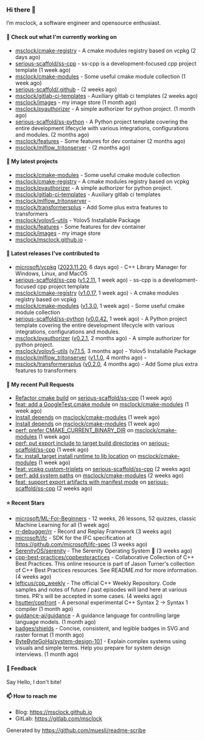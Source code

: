 ### Hi there 👋

I’m msclock, a software engineer and opensource enthusiast.

#### 👷 Check out what I'm currently working on

- [msclock/cmake-registry](https://github.com/msclock/cmake-registry) - A cmake modules registry based on vcpkg (2 days ago)
- [serious-scaffold/ss-cpp](https://github.com/serious-scaffold/ss-cpp) - ss-cpp is a development-focused cpp project template (1 week ago)
- [msclock/cmake-modules](https://github.com/msclock/cmake-modules) - Some useful cmake module collection (1 week ago)
- [serious-scaffold/.github](https://github.com/serious-scaffold/.github) -  (2 weeks ago)
- [msclock/gitlab-ci-templates](https://github.com/msclock/gitlab-ci-templates) - Auxiliary gitlab ci templates (2 weeks ago)
- [msclock/images](https://github.com/msclock/images) - my image store (1 month ago)
- [msclock/pyauthorizer](https://github.com/msclock/pyauthorizer) - A simple authorizer for python project. (1 month ago)
- [serious-scaffold/ss-python](https://github.com/serious-scaffold/ss-python) - A Python project template covering the entire development lifecycle with various integrations, configurations and modules. (2 months ago)
- [msclock/features](https://github.com/msclock/features) - Some features for dev container (2 months ago)
- [msclock/mlflow_tritonserver](https://github.com/msclock/mlflow_tritonserver) -  (2 months ago)

#### 🌱 My latest projects

- [msclock/cmake-modules](https://github.com/msclock/cmake-modules) - Some useful cmake module collection
- [msclock/cmake-registry](https://github.com/msclock/cmake-registry) - A cmake modules registry based on vcpkg
- [msclock/pyauthorizer](https://github.com/msclock/pyauthorizer) - A simple authorizer for python project.
- [msclock/gitlab-ci-templates](https://github.com/msclock/gitlab-ci-templates) - Auxiliary gitlab ci templates
- [msclock/mlflow_tritonserver](https://github.com/msclock/mlflow_tritonserver) - 
- [msclock/transformersplus](https://github.com/msclock/transformersplus) - Add Some plus extra features to transformers
- [msclock/yolov5-utils](https://github.com/msclock/yolov5-utils) - Yolov5 Installable Package
- [msclock/features](https://github.com/msclock/features) - Some features for dev container
- [msclock/images](https://github.com/msclock/images) - my image store
- [msclock/msclock.github.io](https://github.com/msclock/msclock.github.io) - 

#### 🔭 Latest releases I've contributed to

- [microsoft/vcpkg](https://github.com/microsoft/vcpkg) ([2023.11.20](https://github.com/microsoft/vcpkg/releases/tag/2023.11.20), 6 days ago) - C&#43;&#43; Library Manager for Windows, Linux, and MacOS
- [serious-scaffold/ss-cpp](https://github.com/serious-scaffold/ss-cpp) ([v1.2.11](https://github.com/serious-scaffold/ss-cpp/releases/tag/v1.2.11), 1 week ago) - ss-cpp is a development-focused cpp project template
- [msclock/cmake-registry](https://github.com/msclock/cmake-registry) ([v1.0.17](https://github.com/msclock/cmake-registry/releases/tag/v1.0.17), 1 week ago) - A cmake modules registry based on vcpkg
- [msclock/cmake-modules](https://github.com/msclock/cmake-modules) ([v1.3.0](https://github.com/msclock/cmake-modules/releases/tag/v1.3.0), 1 week ago) - Some useful cmake module collection
- [serious-scaffold/ss-python](https://github.com/serious-scaffold/ss-python) ([v0.0.42](https://github.com/serious-scaffold/ss-python/releases/tag/v0.0.42), 1 week ago) - A Python project template covering the entire development lifecycle with various integrations, configurations and modules.
- [msclock/pyauthorizer](https://github.com/msclock/pyauthorizer) ([v0.2.1](https://github.com/msclock/pyauthorizer/releases/tag/v0.2.1), 2 months ago) - A simple authorizer for python project.
- [msclock/yolov5-utils](https://github.com/msclock/yolov5-utils) ([v7.1.5](https://github.com/msclock/yolov5-utils/releases/tag/v7.1.5), 3 months ago) - Yolov5 Installable Package
- [msclock/mlflow_tritonserver](https://github.com/msclock/mlflow_tritonserver) ([v1.1.0](https://github.com/msclock/mlflow_tritonserver/releases/tag/v1.1.0), 4 months ago) - 
- [msclock/transformersplus](https://github.com/msclock/transformersplus) ([v0.2.0](https://github.com/msclock/transformersplus/releases/tag/v0.2.0), 4 months ago) - Add Some plus extra features to transformers

#### 🔨 My recent Pull Requests

- [Refactor cmake build](https://github.com/serious-scaffold/ss-cpp/pull/53) on [serious-scaffold/ss-cpp](https://github.com/serious-scaffold/ss-cpp) (1 week ago)
- [feat: add a GoogleTest.cmake module](https://github.com/msclock/cmake-modules/pull/19) on [msclock/cmake-modules](https://github.com/msclock/cmake-modules) (1 week ago)
- [Install depends](https://github.com/msclock/cmake-modules/pull/16) on [msclock/cmake-modules](https://github.com/msclock/cmake-modules) (1 week ago)
- [Install depends](https://github.com/msclock/cmake-modules/pull/15) on [msclock/cmake-modules](https://github.com/msclock/cmake-modules) (1 week ago)
- [perf: prefer CMAKE_CURRENT_BINARY_DIR](https://github.com/msclock/cmake-modules/pull/11) on [msclock/cmake-modules](https://github.com/msclock/cmake-modules) (1 week ago)
- [perf: put export include to target build directories](https://github.com/serious-scaffold/ss-cpp/pull/50) on [serious-scaffold/ss-cpp](https://github.com/serious-scaffold/ss-cpp) (1 week ago)
- [fix: install_target install runtime to lib location](https://github.com/msclock/cmake-modules/pull/9) on [msclock/cmake-modules](https://github.com/msclock/cmake-modules) (1 week ago)
- [feat: vcpkg custom-triplets](https://github.com/serious-scaffold/ss-cpp/pull/48) on [serious-scaffold/ss-cpp](https://github.com/serious-scaffold/ss-cpp) (2 weeks ago)
- [perf: add system paths](https://github.com/msclock/cmake-modules/pull/7) on [msclock/cmake-modules](https://github.com/msclock/cmake-modules) (2 weeks ago)
- [feat: support export artifacts with manifest mode](https://github.com/serious-scaffold/ss-cpp/pull/46) on [serious-scaffold/ss-cpp](https://github.com/serious-scaffold/ss-cpp) (2 weeks ago)

#### ⭐ Recent Stars

- [microsoft/ML-For-Beginners](https://github.com/microsoft/ML-For-Beginners) - 12 weeks, 26 lessons, 52 quizzes, classic Machine Learning for all (1 week ago)
- [rr-debugger/rr](https://github.com/rr-debugger/rr) - Record and Replay Framework (3 weeks ago)
- [microsoft/ifc](https://github.com/microsoft/ifc) - SDK for the IFC specification at https://github.com/microsoft/ifc-spec (3 weeks ago)
- [SerenityOS/serenity](https://github.com/SerenityOS/serenity) - The Serenity Operating System 🐞 (3 weeks ago)
- [cpp-best-practices/cppbestpractices](https://github.com/cpp-best-practices/cppbestpractices) - Collaborative Collection of C&#43;&#43; Best Practices. This online resource is part of Jason Turner&#39;s collection of C&#43;&#43; Best Practices resources. See README.md for more information. (4 weeks ago)
- [lefticus/cpp_weekly](https://github.com/lefticus/cpp_weekly) - The official C&#43;&#43; Weekly Repository. Code samples and notes of future / past episodes will land here at various times. PR&#39;s will be accepted in some cases. (4 weeks ago)
- [hsutter/cppfront](https://github.com/hsutter/cppfront) - A personal experimental C&#43;&#43; Syntax 2 -&gt; Syntax 1 compiler (1 month ago)
- [guidance-ai/guidance](https://github.com/guidance-ai/guidance) - A guidance language for controlling large language models. (1 month ago)
- [badges/shields](https://github.com/badges/shields) - Concise, consistent, and legible badges in SVG and raster format (1 month ago)
- [ByteByteGoHq/system-design-101](https://github.com/ByteByteGoHq/system-design-101) - Explain complex systems using visuals and simple terms. Help you prepare for system design interviews. (1 month ago)

#### 💬 Feedback

Say Hello, I don't bite!

#### 📫 How to reach me

- Blog: https://msclock.github.io
- GitLab: https://gitlab.com/msclock

Generated by https://github.com/muesli/readme-scribe
